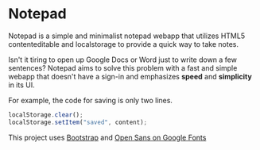 # Notepad
Notepad is a simple and minimalist notepad webapp that utilizes HTML5 contenteditable and localstorage to provide a quick way to take notes.

Isn't it tiring to open up Google Docs or Word just to write down a few sentences? Notepad aims to solve this problem with a fast and simple webapp that doesn't have a sign-in and emphasizes **speed** and **simplicity** in its UI. 

For example, the code for saving is only two lines.
``` javascript
localStorage.clear();
localStorage.setItem("saved", content);
```

This project uses [Bootstrap](https://getbootstrap.com/) and [Open Sans on Google Fonts](https://www.google.com/fonts)
